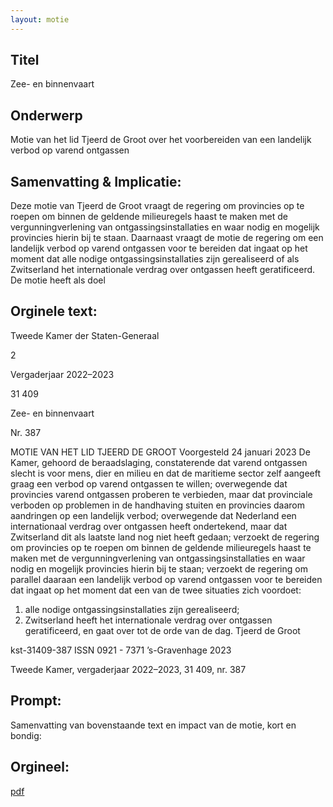 ```yaml
---
layout: motie
---
```

## Titel
Zee- en binnenvaart
## Onderwerp
Motie van het lid Tjeerd de Groot over het voorbereiden van een landelijk verbod op varend ontgassen 
## Samenvatting & Implicatie:

Deze motie van Tjeerd de Groot vraagt de regering om provincies op te roepen om binnen de geldende milieuregels haast te maken met de vergunningverlening van ontgassingsinstallaties en waar nodig en mogelijk provincies hierin bij te staan. Daarnaast vraagt de motie de regering om een landelijk verbod op varend ontgassen voor te bereiden dat ingaat op het moment dat alle nodige ontgassingsinstallaties zijn gerealiseerd of als Zwitserland het internationale verdrag over ontgassen heeft geratificeerd. De motie heeft als doel
## Orginele text:


Tweede Kamer der Staten-Generaal

2

Vergaderjaar 2022–2023

31 409

Zee- en binnenvaart

Nr. 387

MOTIE VAN HET LID TJEERD DE GROOT
Voorgesteld 24 januari 2023
De Kamer,
gehoord de beraadslaging,
constaterende dat varend ontgassen slecht is voor mens, dier en milieu en
dat de maritieme sector zelf aangeeft graag een verbod op varend
ontgassen te willen;
overwegende dat provincies varend ontgassen proberen te verbieden,
maar dat provinciale verboden op problemen in de handhaving stuiten en
provincies daarom aandringen op een landelijk verbod;
overwegende dat Nederland een internationaal verdrag over ontgassen
heeft ondertekend, maar dat Zwitserland dit als laatste land nog niet heeft
gedaan;
verzoekt de regering om provincies op te roepen om binnen de geldende
milieuregels haast te maken met de vergunningverlening van ontgassingsinstallaties en waar nodig en mogelijk provincies hierin bij te staan;
verzoekt de regering om parallel daaraan een landelijk verbod op varend
ontgassen voor te bereiden dat ingaat op het moment dat een van de
twee situaties zich voordoet:
1) alle nodige ontgassingsinstallaties zijn gerealiseerd;
2) Zwitserland heeft het internationale verdrag over ontgassen
geratificeerd,
en gaat over tot de orde van de dag.
Tjeerd de Groot

kst-31409-387
ISSN 0921 - 7371
’s-Gravenhage 2023

Tweede Kamer, vergaderjaar 2022–2023, 31 409, nr. 387


## Prompt:
Samenvatting van bovenstaande text en impact van de motie, kort en bondig:

## Orgineel:
[pdf](https://gegevensmagazijn.tweedekamer.nl/OData/v4/2.0/Document(b27c6a53-a0a2-420e-9aff-03fa2277883f)/resource)
